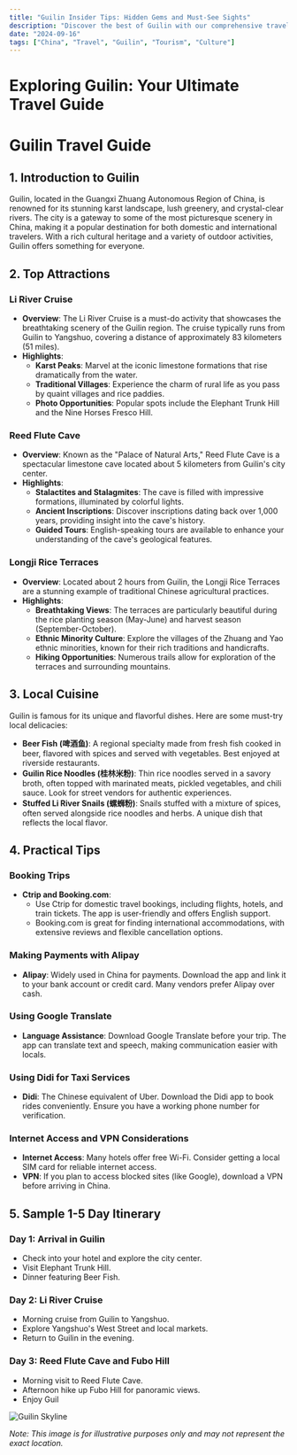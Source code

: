 ```yaml
---
title: "Guilin Insider Tips: Hidden Gems and Must-See Sights"
description: "Discover the best of Guilin with our comprehensive travel guide. Explore top attractions, savor local cuisine, and get insider tips for an unforgettable Chinese adventure."
date: "2024-09-16"
tags: ["China", "Travel", "Guilin", "Tourism", "Culture"]
---
```


# Exploring Guilin: Your Ultimate Travel Guide

# Guilin Travel Guide

## 1. Introduction to Guilin
Guilin, located in the Guangxi Zhuang Autonomous Region of China, is renowned for its stunning karst landscape, lush greenery, and crystal-clear rivers. The city is a gateway to some of the most picturesque scenery in China, making it a popular destination for both domestic and international travelers. With a rich cultural heritage and a variety of outdoor activities, Guilin offers something for everyone.

## 2. Top Attractions

### Li River Cruise
- **Overview**: The Li River Cruise is a must-do activity that showcases the breathtaking scenery of the Guilin region. The cruise typically runs from Guilin to Yangshuo, covering a distance of approximately 83 kilometers (51 miles).
- **Highlights**:
  - **Karst Peaks**: Marvel at the iconic limestone formations that rise dramatically from the water.
  - **Traditional Villages**: Experience the charm of rural life as you pass by quaint villages and rice paddies.
  - **Photo Opportunities**: Popular spots include the Elephant Trunk Hill and the Nine Horses Fresco Hill.

### Reed Flute Cave
- **Overview**: Known as the "Palace of Natural Arts," Reed Flute Cave is a spectacular limestone cave located about 5 kilometers from Guilin's city center.
- **Highlights**:
  - **Stalactites and Stalagmites**: The cave is filled with impressive formations, illuminated by colorful lights.
  - **Ancient Inscriptions**: Discover inscriptions dating back over 1,000 years, providing insight into the cave's history.
  - **Guided Tours**: English-speaking tours are available to enhance your understanding of the cave's geological features.

### Longji Rice Terraces
- **Overview**: Located about 2 hours from Guilin, the Longji Rice Terraces are a stunning example of traditional Chinese agricultural practices.
- **Highlights**:
  - **Breathtaking Views**: The terraces are particularly beautiful during the rice planting season (May-June) and harvest season (September-October).
  - **Ethnic Minority Culture**: Explore the villages of the Zhuang and Yao ethnic minorities, known for their rich traditions and handicrafts.
  - **Hiking Opportunities**: Numerous trails allow for exploration of the terraces and surrounding mountains.

## 3. Local Cuisine
Guilin is famous for its unique and flavorful dishes. Here are some must-try local delicacies:

- **Beer Fish (啤酒鱼)**: A regional specialty made from fresh fish cooked in beer, flavored with spices and served with vegetables. Best enjoyed at riverside restaurants.
- **Guilin Rice Noodles (桂林米粉)**: Thin rice noodles served in a savory broth, often topped with marinated meats, pickled vegetables, and chili sauce. Look for street vendors for authentic experiences.
- **Stuffed Li River Snails (螺蛳粉)**: Snails stuffed with a mixture of spices, often served alongside rice noodles and herbs. A unique dish that reflects the local flavor.

## 4. Practical Tips

### Booking Trips
- **Ctrip and Booking.com**: 
  - Use Ctrip for domestic travel bookings, including flights, hotels, and train tickets. The app is user-friendly and offers English support.
  - Booking.com is great for finding international accommodations, with extensive reviews and flexible cancellation options.

### Making Payments with Alipay
- **Alipay**: Widely used in China for payments. Download the app and link it to your bank account or credit card. Many vendors prefer Alipay over cash.

### Using Google Translate
- **Language Assistance**: Download Google Translate before your trip. The app can translate text and speech, making communication easier with locals.

### Using Didi for Taxi Services
- **Didi**: The Chinese equivalent of Uber. Download the Didi app to book rides conveniently. Ensure you have a working phone number for verification.

### Internet Access and VPN Considerations
- **Internet Access**: Many hotels offer free Wi-Fi. Consider getting a local SIM card for reliable internet access.
- **VPN**: If you plan to access blocked sites (like Google), download a VPN before arriving in China.

## 5. Sample 1-5 Day Itinerary

### Day 1: Arrival in Guilin
- Check into your hotel and explore the city center.
- Visit Elephant Trunk Hill.
- Dinner featuring Beer Fish.

### Day 2: Li River Cruise
- Morning cruise from Guilin to Yangshuo.
- Explore Yangshuo's West Street and local markets.
- Return to Guilin in the evening.

### Day 3: Reed Flute Cave and Fubo Hill
- Morning visit to Reed Flute Cave.
- Afternoon hike up Fubo Hill for panoramic views.
- Enjoy Guil

<img src="https://source.unsplash.com/1600x900/?Guilin,cityscape" alt="Guilin Skyline" loading="lazy">

*Note: This image is for illustrative purposes only and may not represent the exact location.*

